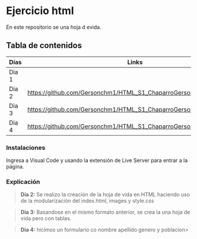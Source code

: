 # Ejercicio html
En este repositorio se una hoja d evida.

## Tabla de contenidos
| Días| Links  |
|--|--|
| Dia 1 |   |
| Dia 2 |  https://github.com/Gersonchm1/HTML_S1_ChaparroGerson/tree/master/Dia2 |
| Dia 3 | https://github.com/Gersonchm1/HTML_S1_ChaparroGerson/tree/master/Dia3  |
| Dia 4 |  https://github.com/Gersonchm1/HTML_S1_ChaparroGerson/tree/master/Dia4


### Instalaciones 
Ingresa a Visual Code y usando la extensión de Live Server para entrar a la página.

### Explicación

>**Dia 2:** Se realizo la creación de la hoja de vida en HTML haciendo uso de la modularización del index.html, images y style.css

>**Dia 3:** Basandose en el mismo formato anterior, se crea la una hoja de vida pero con tablas.

>**Dia 4:** hicimos un formulario co nombre apellido genero y poblacion>

